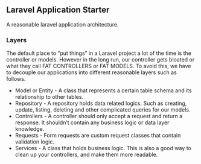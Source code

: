 ## Laravel Application Starter

A reasonable laravel application architecture.

### Layers

The default place to “put things” in a Laravel project a lot of the time is the controller or models. However
in the long run, our controller gets bloated or what they call FAT CONTROLLERS or FAT MODELS. To avoid this, we 
have to decouple our applications into different reasonable layers such as follows.

* Model or Entity - A class that represents a certain table schema and its relationship to other tables. 
* Repository - A repository holds data related logics. Such as creating, update, listing, deleting and other complicated queries for our models.
* Controllers -  A controller should only accept a request and return a response. It shouldn’t contain any business logic or data layer knowledge.
* Requests - Form requests are custom request classes that contain validation logic.
* Services - A class that holds business logic. This is also a good way to clean up your controllers, and make them more readable.